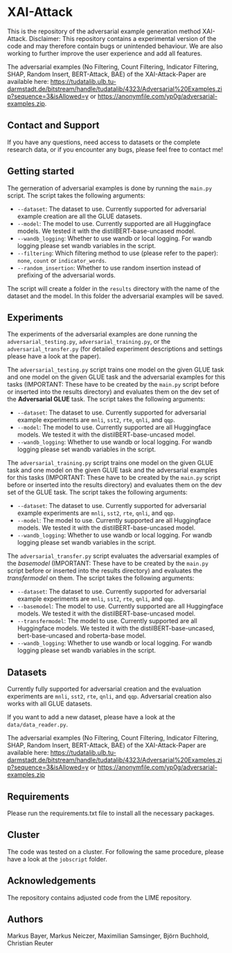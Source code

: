 # XAI-Attack

This is the repository of the adversarial example generation method XAI-Attack.
Disclaimer: This repository contains a experimental version of the code and may therefore contain bugs or unintended behaviour. We are also working to further improve the user experience and add all features.

The adversarial examples (No Filtering, Count Filtering, Indicator Filtering, SHAP, Random Insert, BERT-Attack, BAE) of the XAI-Attack-Paper are available here: https://tudatalib.ulb.tu-darmstadt.de/bitstream/handle/tudatalib/4323/Adversarial%20Examples.zip?sequence=3&isAllowed=y or https://anonymfile.com/yp0g/adversarial-examples.zip.


## Contact and Support

If you have any questions, need access to datasets or the complete research data, or if you encounter any bugs, please feel free to contact me!


## Getting started
The gerneration of adversarial examples is done by running the `main.py` script. The script takes the following arguments:
- `--dataset`: The dataset to use. Currently supported for adversarial example creation are all the GLUE datasets.
- `--model`: The model to use. Currently supported are all Huggingface models. We tested it with the distilBERT-base-uncased model.
- `--wandb_logging`: Whether to use wandb or local logging. For wandb logging please set wandb variables in the script.
- `--filtering`: Which filtering method to use (please refer to the paper): `none`, `count` or `indicator_words`.
- `--random_insertion`: Whether to use random insertion instead of prefixing of the adversarial words.

The script will create a folder in the `results` directory with the name of the dataset and the model. In this folder the adversarial examples will be saved.


## Experiments
The experiments of the adversarial examples are done running the `adversarial_testing.py`, `adversarial_training.py`, or the `adversarial_transfer.py` (for detailed experiment descriptions and settings please have a look at the paper).


The `adversarial_testing.py` script trains one model on the given GLUE task and one model on the given GLUE task and the adversarial examples for this tasks (IMPORTANT: These have to be created by the `main.py` script before or inserted into the results directory) and evaluates them on the dev set of the __Adversarial GLUE__ task. The script takes the following arguments:
- `--dataset`: The dataset to use. Currently supported for adversarial example experiments are `mnli`, `sst2`, `rte`, `qnli`, and `qqp`.
- `--model`: The model to use. Currently supported are all Huggingface models. We tested it with the distilBERT-base-uncased model.
- `--wandb_logging`: Whether to use wandb or local logging. For wandb logging please set wandb variables in the script.

The `adversarial_training.py` script trains one model on the given GLUE task and one model on the given GLUE task and the adversarial examples for this tasks (IMPORTANT: These have to be created by the `main.py` script before or inserted into the results directory) and evaluates them on the dev set of the GLUE task. The script takes the following arguments:
- `--dataset`: The dataset to use. Currently supported for adversarial example experiments are `mnli`, `sst2`, `rte`, `qnli`, and `qqp`.
- `--model`: The model to use. Currently supported are all Huggingface models. We tested it with the distilBERT-base-uncased model.
- `--wandb_logging`: Whether to use wandb or local logging. For wandb logging please set wandb variables in the script.

The `adversarial_transfer.py` script evaluates the adversarial examples of the *basemodel* (IMPORTANT: These have to be created by the `main.py` script before or inserted into the results directory) and evaluates the *transfermodel* on them. The script takes the following arguments:
- `--dataset`: The dataset to use. Currently supported for adversarial example experiments are `mnli`, `sst2`, `rte`, `qnli`, and `qqp`.
- `--basemodel`: The model to use. Currently supported are all Huggingface models. We tested it with the distilBERT-base-uncased model.
- `--transfermodel`: The model to use. Currently supported are all Huggingface models. We tested it with the distilBERT-base-uncased, bert-base-uncased and roberta-base model.
- `--wandb_logging`: Whether to use wandb or local logging. For wandb logging please set wandb variables in the script.


## Datasets


Currently fully supported for adversarial creation and the evaluation experiments are `mnli`, `sst2`, `rte`, `qnli`, and `qqp`.
Adversarial creation also works with all GLUE datasets.

If you want to add a new dataset, please have a look at the `data/data_reader.py`.

The adversarial examples (No Filtering, Count Filtering, Indicator Filtering, SHAP, Random Insert, BERT-Attack, BAE) of the XAI-Attack-Paper are available here: https://tudatalib.ulb.tu-darmstadt.de/bitstream/handle/tudatalib/4323/Adversarial%20Examples.zip?sequence=3&isAllowed=y or https://anonymfile.com/yp0g/adversarial-examples.zip


## Requirements 

Please run the requirements.txt file to install all the necessary packages.

## Cluster
The code was tested on a cluster. For following the same procedure, please have a look at the `jobscript` folder. 

## Acknowledgements
The repository contains adjusted code from the LIME repository.

## Authors

Markus Bayer, Markus Neiczer, Maximilian Samsinger, Björn Buchhold, Christian Reuter
